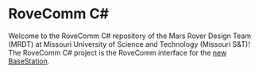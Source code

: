 # RoveComm C# #
Welcome to the RoveComm C# repository of the Mars Rover Design Team (MRDT) at Missouri University of Science and Technology (Missouri S&T)! 
The RoveComm C# project is the RoveComm interface for the [new BaseStation](https://github.com/MissouriMRDT/Basestation_Software_Blazor).

